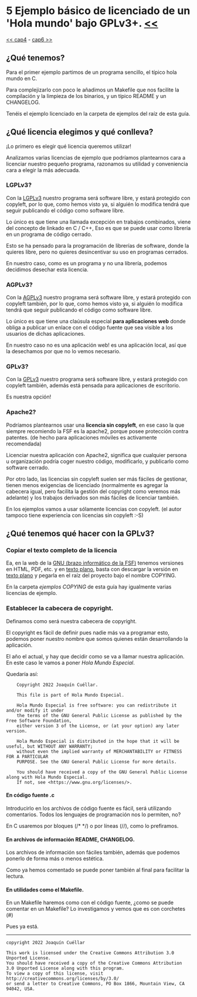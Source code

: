# 5 Ejemplo básico de licenciado de un 'Hola mundo' bajo GPLv3+. [<<](../README.md)
[<< cap4](./capitulo4.md) - [cap6 >>](./capitulo6.md)

## ¿Qué tenemos?

Para el primer ejemplo partimos de un programa sencillo, el típico hola mundo en C.

Para complejizarlo con poco le añadimos un Makefile que nos facilite la compilación y la limpieza de los binarios, y un típico README y un CHANGELOG.

Tenéis el ejemplo licenciado en la carpeta de ejemplos del raíz de esta guía.

## ¿Qué licencia elegimos y qué conlleva?

¡Lo primero es elegir qué licencia queremos utilizar!

Analizamos varias licencias de ejemplo que podríamos plantearnos cara a licenciar nuestro pequeño programa, razonamos su utilidad y conveniencia cara a elegir la más adecuada.

### LGPLv3?

Con la [LGPLv3](https://www.gnu.org/licenses/lgpl-3.0.en.html) nuestro programa será software libre, y estará protegido con copyleft, por lo que, como hemos visto ya, si alguién lo modifica tendrá que seguir publicando el código como software libre.

Lo único es que tiene una llamada excepción en trabajos combinados, viene del concepto de linkado en C / C++, Eso es que se puede usar como librería en un programa de código cerrado.

Esto se ha pensado para la programación de librerías de software, donde la quieres libre, pero no quieres desincentivar su uso en programas cerrados.

En nuestro caso, como es un programa y no una librería, podemos decidimos desechar esta licencia.

### AGPLv3?

Con la [AGPLv3](https://www.gnu.org/licenses/agpl-3.0.en.html) nuestro programa será software libre, y estará protegido con copyleft también, por lo que, como hemos visto ya, si alguién lo modifica tendrá que seguir publicando el código como software libre.

Lo único es que tiene una claúsula especial **para aplicaciones web** donde obliga a publicar un enlace con el código fuente que sea visible a los usuarios de dichas aplicaciones.

En nuestro caso no es una aplicación web! es una aplicación local, así que la desechamos por que no lo vemos necesario.

### GPLv3?

Con la [GPLv3](https://www.gnu.org/licenses/gpl-3.0.en.html) nuestro programa será software libre, y estará protegido con copyleft también, además está pensada para aplicaciones de escritorio.

Es nuestra opción!

### Apache2?

Podríamos plantearnos usar una **licencia sin copyleft**, en ese caso la que siempre recomiendo la FSF es la apache2, porque posee protección contra patentes. (de hecho para aplicaciones móviles es activamente recomendada)

Licenciar nuestra aplicación con Apache2, significa que cualquier persona u organización podría coger nuestro código, modificarlo, y publicarlo como software cerrado.

Por otro lado, las licencias sin copyleft suelen ser más fáciles de gestionar, tienen menos exigencias de licenciado (normalmente es agregar la cabecera igual, pero facilita la gestión del copyright como veremos más adelante) y los trabajos derivados son más fáciles de licenciar también.

En los ejemplos vamos a usar sólamente licencias con copyleft. (el autor tampoco tiene experiencia con licencias sin copyleft :-S)

## ¿Qué tenemos qué hacer con la GPLv3?

### Copiar el texto completo de la licencia

Ea, en la web de la [GNU (brazo informático de la FSF)](https://www.gnu.org/licenses/gpl-3.0.en.html) tenemos versiones en HTML, PDF, etc. y en [texto plano](https://www.gnu.org/licenses/gpl-3.0.txt), basta con descargar la versión en [texto plano](https://www.gnu.org/licenses/gpl-3.0.txt) y pegarla en el raíz del proyecto bajo el nombre COPYING.

En la carpeta *ejemplos COPYING* de esta guía hay igualmente varias licencias de ejemplo.

### Establecer la cabecera de copyright.

Definamos como será nuestra cabecera de copyright.

El copyright es fácil de definir pues nadie más va a programar esto, podemos poner nuestro nombre que somos quienes están desarrollando la aplicación.

El año el actual, y hay que decidir como se va a llamar nuestra aplicación. En este caso le vamos a poner *Hola Mundo Especial*.

Quedaría así:

```
    Copyright 2022 Joaquín Cuéllar.
    
    This file is part of Hola Mundo Especial.

    Hola Mundo Especial is free software: you can redistribute it and/or modify it under 
    the terms of the GNU General Public License as published by the Free Software Foundation,
    either version 3 of the License, or (at your option) any later version.

    Hola Mundo Especial is distributed in the hope that it will be useful, but WITHOUT ANY WARRANTY;
    without even the implied warranty of MERCHANTABILITY or FITNESS FOR A PARTICULAR 
    PURPOSE. See the GNU General Public License for more details.

    You should have received a copy of the GNU General Public License along with Hola Mundo Especial.
    If not, see <https://www.gnu.org/licenses/>.

```

#### En código fuente .c

Introducirlo en los archivos de código fuente es fácil, será utilizando comentarios. Todos los lenguajes de programación nos lo permiten, no?

En C usaremos por bloques (/\* \*/) o por líneas (//), como lo prefiramos.

#### En archivos de información README, CHANGELOG.

Los archivos de información son fáciles también, además que podemos ponerlo de forma más o menos estética.

Como ya hemos comentado se puede poner también al final para facilitar la lectura.

#### En utilidades como el Makefile.

En un Makefile haremos como con el código fuente, ¿como se puede comentar en un Makefile? Lo investigamos y vemos que es con corchetes (#)

Pues ya está.


***

```
copyright 2022 Joaquín Cuéllar

This work is licensed under the Creative Commons Attribution 3.0 Unported License. 
You should have received a copy of the Creative Commons Attribution 3.0 Unported License along with this program.
To view a copy of this license, visit http://creativecommons.org/licenses/by/3.0/
or send a letter to Creative Commons, PO Box 1866, Mountain View, CA 94042, USA.
```
